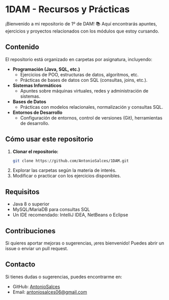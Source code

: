 # 1DAM - Recursos y Prácticas  

¡Bienvenido a mi repositorio de 1º de DAM! 📚 Aquí encontrarás apuntes, ejercicios y proyectos relacionados con los módulos que estoy cursando.  

## Contenido  

El repositorio está organizado en carpetas por asignatura, incluyendo:  

- **Programación (Java, SQL, etc.)**  
  - Ejercicios de POO, estructuras de datos, algoritmos, etc.  
  - Prácticas de bases de datos con SQL (consultas, joins, etc.).  
- **Sistemas Informáticos**  
  - Apuntes sobre máquinas virtuales, redes y administración de sistemas.  
- **Bases de Datos**  
  - Prácticas con modelos relacionales, normalización y consultas SQL.  
- **Entornos de Desarrollo**  
  - Configuración de entornos, control de versiones (Git), herramientas de desarrollo.  

## Cómo usar este repositorio  

1. **Clonar el repositorio:**  
   ```bash  
   git clone https://github.com/AntonioSalces/1DAM.git  
   ```  
2. Explorar las carpetas según la materia de interés.  
3. Modificar o practicar con los ejercicios disponibles.  

## Requisitos  

- Java 8 o superior  
- MySQL/MariaDB para consultas SQL  
- Un IDE recomendado: IntelliJ IDEA, NetBeans o Eclipse  

## Contribuciones  

Si quieres aportar mejoras o sugerencias, ¡eres bienvenido! Puedes abrir un issue o enviar un pull request.  

## Contacto  

Si tienes dudas o sugerencias, puedes encontrarme en:  

- GitHub: [AntonioSalces](https://github.com/AntonioSalces)  
- Email: antoniosalces06@gmail.com
